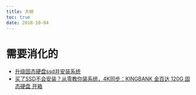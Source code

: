 ```yaml
---
title: 大纲
toc: true
date: 2018-10-04
---
```





# 需要消化的

- [升级固态硬盘ssd并安装系统](https://www.jianshu.com/p/295af38104d7)
- [买了SSD不会安装？从零教你装系统，4K同步：KINGBANK 金百达 120G 固态硬盘 开箱](https://post.smzdm.com/p/659512/)
